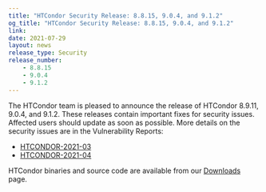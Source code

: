 ```yaml
---
title: "HTCondor Security Release: 8.8.15, 9.0.4, and 9.1.2"
og_title: "HTCondor Security Release: 8.8.15, 9.0.4, and 9.1.2"
link: 
date: 2021-07-29
layout: news
release_type: Security
release_number:
    - 8.8.15
    - 9.0.4
    - 9.1.2
---
```


The HTCondor team is pleased to announce the release of HTCondor 8.9.11, 9.0.4, and 9.1.2.  These releases contain important fixes for security issues. Affected users should update as soon as possible.  More details on the security issues are in the Vulnerability Reports: 
<ul> 
<li> 
<a href="http://htcondor.org/security/vulnerabilities/HTCONDOR-2021-0003.html">HTCONDOR-2021-03</a> 
</li>
<li> 
<a href="http://htcondor.org/security/vulnerabilities/HTCONDOR-2021-0004.html">HTCONDOR-2021-04</a> 
</li>
</ul>  HTCondor binaries and source code are available from our <a href="http://htcondor.org/downloads/">Downloads</a> 
page. 
